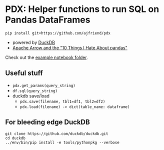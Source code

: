 # PDX: Helper functions to run SQL on Pandas DataFrames

```shell
pip install git+https://github.com/ajfriend/pdx
```

- powered by [DuckDB](https://duckdb.org/)
- [Apache Arrow and the "10 Things I Hate About pandas"](https://wesmckinney.com/blog/apache-arrow-pandas-internals/)

Check out the [example notebook folder](notebooks).

## Useful stuff

- `pdx.get_params(query_string)`
- `df.sql(query_string)`
- duckdb save/load
  - `pdx.save(filename, tbl1=df1, tbl2=df2)`
  - `pdx.load(filename) -> dict(table_name: dataframe)`

## For bleeding edge DuckDB

```
git clone https://github.com/duckdb/duckdb.git
cd duckdb
../env/bin/pip install -e tools/pythonpkg --verbose
```
